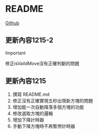 # README
[Github](https://github.com/HeavenManySugar/webprogramming/tree/main/midterm)
## 更新內容1215-2
> [!IMPORTANT]  
> 修正isVaildMove沒有正確判斷的問題
## 更新內容1215
1. 撰寫 README.md
2. 修正沒有正確實現五秒出現新方塊的問題
3. 增加能一次自動降落多個方塊的功能
4. 修改選取方塊的邏輯
5. 增加下降計時器
6. 手動下降方塊時不再暫停計時器
